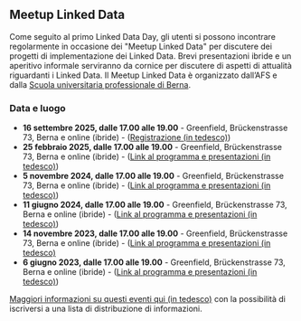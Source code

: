 ## Meetup Linked Data

Come seguito al primo Linked Data Day, gli utenti si possono incontrare regolarmente in occasione dei "Meetup Linked Data" per discutere dei progetti di implementazione dei Linked Data. Brevi presentazioni ibride e un aperitivo informale serviranno da cornice per discutere di aspetti di attualità riguardanti i Linked Data. Il Meetup Linked Data è organizzato dall’AFS e dalla [Scuola universitaria professionale di Berna](https://www.bfh.ch/de/themen/linked-data-meetup/).

### Data e luogo

- **16 settembre 2025, dalle 17.00 alle 19.00** - Greenfield, Brückenstrasse 73, Berna e online (ibride) - ([Registrazione (in tedesco)](https://www.bfh.ch/de/aktuell/fachveranstaltungen/linked-data-meetup-2-25/))   
- **25 febbraio 2025, dalle 17.00 alle 19.00** - Greenfield, Brückenstrasse 73, Berna e online (ibride) - ([Link al programma e presentazioni (in tedesco)](https://www.bfh.ch/de/aktuell/fachveranstaltungen/linked-data-meetup-1-25/))  
- **5 novembre 2024, dalle 17.00 alle 19.00** - Greenfield, Brückenstrasse 73, Berna e online (ibride) - ([Link al programma e presentazioni (in tedesco)](https://www.bfh.ch/de/aktuell/fachveranstaltungen/linked-data-meetup-2-24/))  
- **11 giugno 2024, dalle 17.00 alle 19.00** - Greenfield, Brückenstrasse 73, Berna e online (ibride) - ([Link al programma e presentazioni (in tedesco)](https://www.bfh.ch/de/aktuell/fachveranstaltungen/linked-data-meetup-1-24/))  
- **14 novembre 2023, dalle 17.00 alle 19.00** - Greenfield, Brückenstrasse 73, Berna e online (ibride) - ([Link al programma e presentazioni (in tedesco)](https://www.bfh.ch/wirtschaft/de/aktuell/fachveranstaltungen/linked-data-meetup-2-23/)
- **6 giugno 2023, dalle 17.00 alle 19.00** - Greenfield, Brückenstrasse 73, Berna e online (ibride) - ([Link al programma e presentazioni (in tedesco)](https://www.bfh.ch/wirtschaft/de/aktuell/fachveranstaltungen/linked-data-meetup-1-23/))


[Maggiori informazioni su questi eventi qui (in tedesco)](https://www.bfh.ch/wirtschaft/de/themen/linked-data-meetup/) con la possibilità di iscriversi a una lista di distribuzione di informazioni.
